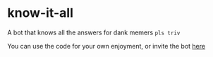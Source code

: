 # know-it-all
A bot that knows all the answers for dank memers `pls triv`

You can use the code for your own enjoyment, or invite the bot [here](https://discord.com/api/oauth2/authorize?client_id=805455106341470260&permissions=2048&scope=bot)
